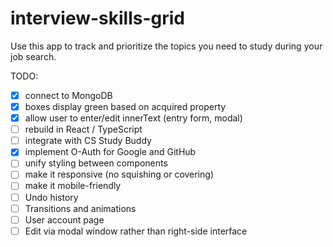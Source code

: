 # interview-skills-grid
Use this app to track and prioritize the topics you need to study during your job search.


TODO:

- [x] connect to MongoDB
- [x] boxes display green based on acquired property
- [x] allow user to enter/edit innerText (entry form, modal)
- [ ] rebuild in React / TypeScript
- [ ] integrate with CS Study Buddy
- [x] implement O-Auth for Google and GitHub
- [ ] unify styling between components
- [ ] make it responsive (no squishing or covering)
- [ ] make it mobile-friendly
- [ ] Undo history
- [ ] Transitions and animations
- [ ] User account page
- [ ] Edit via modal window rather than right-side interface
